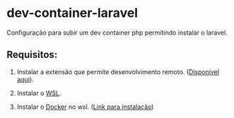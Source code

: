 # dev-container-laravel
Configuração para subir um dev container php permitindo instalar o laravel.

## Requisitos:

1. Instalar a extensão que permite desenvolvimento remoto. ([Disponível aqui](https://marketplace.visualstudio.com/items?itemName=ms-vscode-remote.vscode-remote-extensionpack)).

2. Instalar o [WSL](https://learn.microsoft.com/pt-br/windows/wsl/install). 

3. Instalar o [Docker](https://www.docker.com/) no wsl. ([Link para instalação](https://docs.docker.com/engine/install/ubuntu/))
